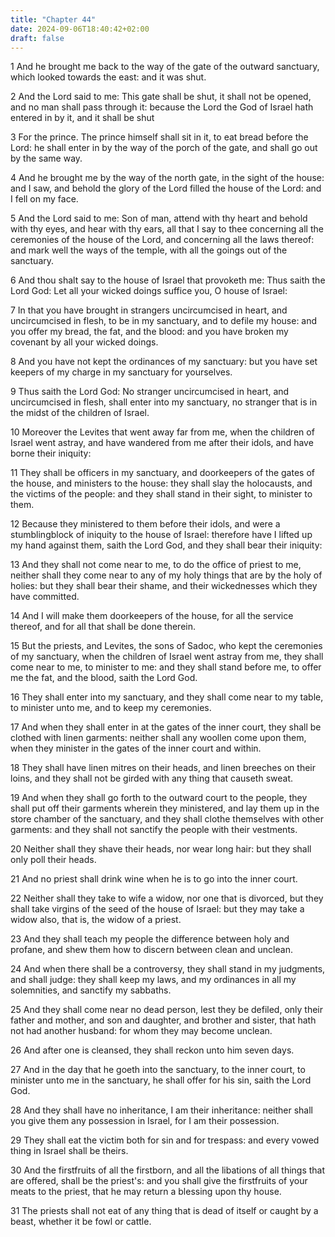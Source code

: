 ```yaml
---
title: "Chapter 44"
date: 2024-09-06T18:40:42+02:00
draft: false
---
```




1 And he brought me back to the way of the gate of the outward sanctuary, which looked towards the east: and it was shut.

2 And the Lord said to me: This gate shall be shut, it shall not be opened, and no man shall pass through it: because the Lord the God of Israel hath entered in by it, and it shall be shut

3 For the prince. The prince himself shall sit in it, to eat bread before the Lord: he shall enter in by the way of the porch of the gate, and shall go out by the same way.

4 And he brought me by the way of the north gate, in the sight of the house: and I saw, and behold the glory of the Lord filled the house of the Lord: and I fell on my face.

5 And the Lord said to me: Son of man, attend with thy heart and behold with thy eyes, and hear with thy ears, all that I say to thee concerning all the ceremonies of the house of the Lord, and concerning all the laws thereof: and mark well the ways of the temple, with all the goings out of the sanctuary.

6 And thou shalt say to the house of Israel that provoketh me: Thus saith the Lord God: Let all your wicked doings suffice you, O house of Israel:

7 In that you have brought in strangers uncircumcised in heart, and uncircumcised in flesh, to be in my sanctuary, and to defile my house: and you offer my bread, the fat, and the blood: and you have broken my covenant by all your wicked doings.

8 And you have not kept the ordinances of my sanctuary: but you have set keepers of my charge in my sanctuary for yourselves.

9 Thus saith the Lord God: No stranger uncircumcised in heart, and uncircumcised in flesh, shall enter into my sanctuary, no stranger that is in the midst of the children of Israel.

10 Moreover the Levites that went away far from me, when the children of Israel went astray, and have wandered from me after their idols, and have borne their iniquity:

11 They shall be officers in my sanctuary, and doorkeepers of the gates of the house, and ministers to the house: they shall slay the holocausts, and the victims of the people: and they shall stand in their sight, to minister to them.

12 Because they ministered to them before their idols, and were a stumblingblock of iniquity to the house of Israel: therefore have I lifted up my hand against them, saith the Lord God, and they shall bear their iniquity:

13 And they shall not come near to me, to do the office of priest to me, neither shall they come near to any of my holy things that are by the holy of holies: but they shall bear their shame, and their wickednesses which they have committed.

14 And I will make them doorkeepers of the house, for all the service thereof, and for all that shall be done therein.

15 But the priests, and Levites, the sons of Sadoc, who kept the ceremonies of my sanctuary, when the children of Israel went astray from me, they shall come near to me, to minister to me: and they shall stand before me, to offer me the fat, and the blood, saith the Lord God.

16 They shall enter into my sanctuary, and they shall come near to my table, to minister unto me, and to keep my ceremonies.

17 And when they shall enter in at the gates of the inner court, they shall be clothed with linen garments: neither shall any woollen come upon them, when they minister in the gates of the inner court and within.

18 They shall have linen mitres on their heads, and linen breeches on their loins, and they shall not be girded with any thing that causeth sweat.

19 And when they shall go forth to the outward court to the people, they shall put off their garments wherein they ministered, and lay them up in the store chamber of the sanctuary, and they shall clothe themselves with other garments: and they shall not sanctify the people with their vestments.

20 Neither shall they shave their heads, nor wear long hair: but they shall only poll their heads.

21 And no priest shall drink wine when he is to go into the inner court.

22 Neither shall they take to wife a widow, nor one that is divorced, but they shall take virgins of the seed of the house of Israel: but they may take a widow also, that is, the widow of a priest.

23 And they shall teach my people the difference between holy and profane, and shew them how to discern between clean and unclean.

24 And when there shall be a controversy, they shall stand in my judgments, and shall judge: they shall keep my laws, and my ordinances in all my solemnities, and sanctify my sabbaths.

25 And they shall come near no dead person, lest they be defiled, only their father and mother, and son and daughter, and brother and sister, that hath not had another husband: for whom they may become unclean.

26 And after one is cleansed, they shall reckon unto him seven days.

27 And in the day that he goeth into the sanctuary, to the inner court, to minister unto me in the sanctuary, he shall offer for his sin, saith the Lord God.

28 And they shall have no inheritance, I am their inheritance: neither shall you give them any possession in Israel, for I am their possession.

29 They shall eat the victim both for sin and for trespass: and every vowed thing in Israel shall be theirs.

30 And the firstfruits of all the firstborn, and all the libations of all things that are offered, shall be the priest's: and you shall give the firstfruits of your meats to the priest, that he may return a blessing upon thy house.

31 The priests shall not eat of any thing that is dead of itself or caught by a beast, whether it be fowl or cattle.

